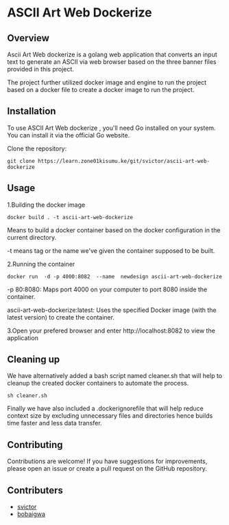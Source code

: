 # ASCII Art Web Dockerize

## Overview
Ascii Art Web dockerize is a golang web application that converts an input text to generate an ASCII via web browser based on the three banner files provided in this project.

The project further utilized docker image and engine to run the project based on a docker file to create a docker image to run the project.

## Installation
To use ASCII Art Web dockerize , you'll need Go installed on your system. You can install it via the official Go website.

Clone the repository:
```
git clone https://learn.zone01kisumu.ke/git/svictor/ascii-art-web-dockerize
```
## Usage

1.Building the docker image
```
docker build . -t ascii-art-web-dockerize
```
 Means to build a docker container based on the docker configuration in the current directory.

-t means tag or the name we've given the container supposed to be built.

2.Running the container
```
docker run  -d -p 4000:8082  --name  newdesign ascii-art-web-dockerize 
```

-p 80:8080: Maps port 4000 on your computer to port 8080 inside the container.

ascii-art-web-dockerize:latest: Uses the specified Docker image (with the latest version) to create the container.

3.Open your prefered browser and enter http://localhost:8082 to view the application

## Cleaning up
We  have alternatively added a bash script named cleaner.sh that will help to cleanup the created docker containers  to automate the process.

```
sh cleaner.sh

```
Finally we have also included a .dockerignorefile that will help reduce context size by excluding unnecessary files and directories hence builds time faster and less data transfer.

## Contributing
Contributions are welcome! If you have suggestions for improvements, please open an issue or create a pull request on the GitHub repository.


## Contributers
* [svictor](https://learn.zone01kisumu.ke/git/svictor)
* [bobaigwa](https://learn.zone01kisumu.ke/git/bobaigwa)
